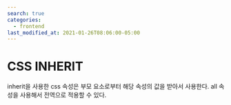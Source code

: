 ```yaml
---
search: true
categories: 
  - frontend
last_modified_at: 2021-01-26T08:06:00-05:00
---
```


# CSS INHERIT

inherit을 사용한 css 속성은 부모 요소로부터 해당 속성의 값을 받아서 사용한다. all 속성을 사용해서 전역으로 적용할 수 있다.

